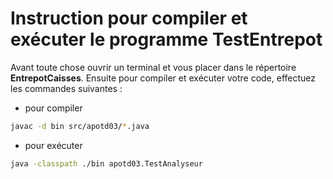 # Instruction pour compiler et exécuter le programme **TestEntrepot**

Avant toute chose ouvrir un terminal et vous placer dans le répertoire **EntrepotCaisses**. Ensuite pour compiler et exécuter votre code, effectuez les commandes suivantes :


- pour compiler

```bash
javac -d bin src/apotd03/*.java
```

- pour exécuter

```bash
java -classpath ./bin apotd03.TestAnalyseur
```
